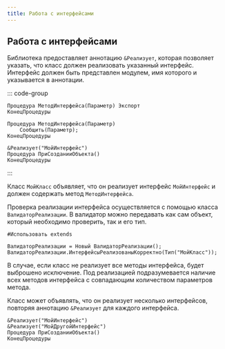 ```yaml
---
title: Работа с интерфейсами
---
```


## Работа с интерфейсами

Библиотека предоставляет аннотацию `&Реализует`, которая позволяет указать, что класс должен реализовать указанный интерфейс. Интерфейс должен быть представлен модулем, имя которого и указывается в аннотации.

::: code-group

```bsl [Модули/МойИнтерфейс.os]
Процедура МетодИнтерфейса(Параметр) Экспорт
КонецПроцедуры
```

```bsl [Классы/МойКласс.os]
Процедура МетодИнтерфейса(Параметр)
    Сообщить(Параметр);
КонецПроцедуры

&Реализует("МойИнтерфейс")
Процедура ПриСозданииОбъекта()
КонецПроцедуры
```

:::

Класс `МойКласс` объявляет, что он реализует интерфейс `МойИнтерфейс` и должен содержать метод `МетодИнтерфейса`.

Проверка реализации интерфейса осуществляется с помощью класса `ВалидаторРеализации`. В валидатор можно передавать как сам объект, который необходимо проверить, так и его тип.

```bsl [Модули/Пример.os]
#Использовать extends

ВалидаторРеализации = Новый ВалидаторРеализации();
ВалидаторРеализации.ИнтерфейсыРеализованыКорректно(Тип("МойКласс"));
```

В случае, если класс не реализует все методы интерфейса, будет выброшено исключение. Под реализацией подразумевается наличие всех методов интерфейса с совпадающим количеством параметров метода.

Класс может объявлять, что он реализует несколько интерфейсов, повторяя аннотацию `&Реализует` для каждого интерфейса.

```bsl [Классы/МойКласс.os]
&Реализует("МойИнтерфейс")
&Реализует("МойДругойИнтерфейс")
Процедура ПриСозданииОбъекта()
КонецПроцедуры
```
